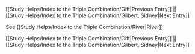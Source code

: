 [[Study Helps/Index to the Triple Combination/Gift|Previous Entry]]  ||  [[Study Helps/Index to the Triple Combination/Gilbert, Sidney|Next Entry]]

 See [[Study Helps/Index to the Triple Combination/River|River]]

[[Study Helps/Index to the Triple Combination/Gift|Previous Entry]]  ||  [[Study Helps/Index to the Triple Combination/Gilbert, Sidney|Next Entry]]